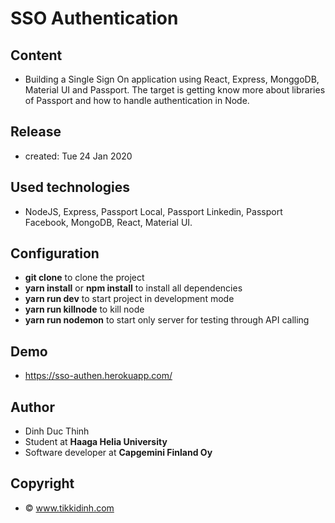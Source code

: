 # SSO Authentication
## Content 
- Building a Single Sign On application using React, Express, MonggoDB, Material UI and Passport. The target is getting know more about libraries of Passport and how to handle authentication in Node. 

## Release 
- created: Tue 24 Jan 2020

## Used technologies
- NodeJS, Express, Passport Local, Passport Linkedin, Passport Facebook, MongoDB, React, Material UI.

## Configuration 
- **git clone** to clone the project
- **yarn install** or **npm install** to install all dependencies
- **yarn run dev** to start project in development mode
- **yarn run killnode** to kill node
- **yarn run nodemon** to start only server for testing through API calling

## Demo
- https://sso-authen.herokuapp.com/

## Author
- Dinh Duc Thinh
- Student at <b>Haaga Helia University</b>
- Software developer at <b>Capgemini Finland Oy</b>

## Copyright 
- © www.tikkidinh.com
